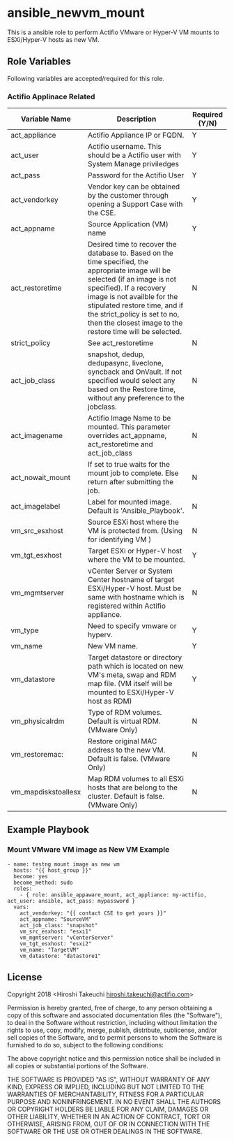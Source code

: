 ansible_newvm_mount
======================

This is a ansible role to perform Actifio VMware or Hyper-V VM mounts to ESXi/Hyper-V hosts as new VM.

Role Variables
--------------

Following variables are accepted/required for this role. 

### Actifio Applinace Related 

| Variable Name    | Description | Required (Y/N) |
|------------------|---|---|
| act_appliance    | Actifio Appliance IP or FQDN. | Y               |
| act_user         | Actifio username. This should be a Actifio user with System Manage priviledges | Y
| act_pass         | Password for the Actifio User | Y
| act_vendorkey    | Vendor key can be obtained by the customer through opening a Support Case with the CSE. | Y
| act_appname 	   | Source Application (VM) name | Y
| act_restoretime  | Desired time to recover the database to. Based on the time specified, the appropriate image will be selected (if an image is not specified). If a recovery image is not availble for the stipulated restore time, and if the strict_policy is set to no, then the closest image to the restore time will be selected. | N
| strict_policy    | See act_restoretime | N
| act_job_class    | snapshot, dedup, dedupasync, liveclone, syncback and OnVault. If not specified would select any based on the Restore time, without any preference to the jobclass. | N
| act_imagename    | Actifio Image Name to be mounted. This parameter overrides act_appname, act_restoretime and act_job_class | N 
| act_nowait_mount  | If set to true waits for the mount job to complete. Else return after submitting the job. | N
| act_imagelabel   | Label for mounted image. Default is 'Ansible_Playbook'. | N
| vm_src_esxhost 	   | Source ESXi host where the VM is protected from. (Using for identifying VM ) | N
| vm_tgt_esxhost 	   | Target ESXi or Hyper-V host where the VM to be mounted. | Y
| vm_mgmtserver    | vCenter Server or System Center hostname of target ESXi/Hyper-V host. Must be same with hostname which is registered within Actifio appliance. | N
| vm_type          | Need to specify vmware or hyperv. | Y
| vm_name	   | New VM name. | Y
| vm_datastore	   | Target datastore or directory path which is located on new VM's meta, swap and RDM map file. (VM itself will be mounted to ESXi/Hyper-V host as RDM) | Y
| vm_physicalrdm   | Type of RDM volumes. Default is virtual RDM. (VMware Only)| N
| vm_restoremac:   | Restore original MAC address to the new VM. Default is false. (VMware Only) | N
| vm_mapdiskstoallesx      | Map RDM volumes to all ESXi hosts that are belong to the cluster. Default is false. (VMware Only) | N


Example Playbook
----------------

### Mount VMware VM image as New VM Example

```
- name: testng mount image as new vm
  hosts: "{{ host_group }}"
  become: yes
  become_method: sudo
  roles:
    - { role: ansible_appaware_mount, act_appliance: my-actifio, act_user: ansible, act_pass: mypassword }
  vars:
    act_vendorkey: "{{ contact CSE to get yours }}"
    act_appname: "SourceVM"
    act_job_class: "snapshot"
    vm_src_esxhost: "esxi1"
    vm_mgmtserver: "vCenterServer"
    vm_tgt_esxhost: "esxi2"
    vm_name: "TargetVM"
    vm_datastore: "datastore1"

```


License
-------

Copyright 2018 <Hiroshi Takeuchi hiroshi.takeuchi@actifio.com>

Permission is hereby granted, free of charge, to any person obtaining a copy of this software and associated documentation files (the "Software"), to deal in the Software without restriction, including without limitation the rights to use, copy, modify, merge, publish, distribute, sublicense, and/or sell copies of the Software, and to permit persons to whom the Software is furnished to do so, subject to the following conditions:

The above copyright notice and this permission notice shall be included in all copies or substantial portions of the Software.

THE SOFTWARE IS PROVIDED "AS IS", WITHOUT WARRANTY OF ANY KIND, EXPRESS OR IMPLIED, INCLUDING BUT NOT LIMITED TO THE WARRANTIES OF MERCHANTABILITY, FITNESS FOR A PARTICULAR PURPOSE AND NONINFRINGEMENT. IN NO EVENT SHALL THE AUTHORS OR COPYRIGHT HOLDERS BE LIABLE FOR ANY CLAIM, DAMAGES OR OTHER LIABILITY, WHETHER IN AN ACTION OF CONTRACT, TORT OR OTHERWISE, ARISING FROM, OUT OF OR IN CONNECTION WITH THE SOFTWARE OR THE USE OR OTHER DEALINGS IN THE SOFTWARE.
